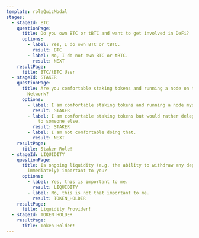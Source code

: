 ```yaml
---
template: roleQuizModal
stages:
  - stageId: BTC
    questionPage:
      title: Do you own BTC or tBTC and want to get involved in DeFi?
      options:
        - label: Yes, I do own BTC or tBTC.
          result: BTC
        - label: No, I do not own BTC or tBTC.
          result: NEXT
    resultPage:
      title: BTC/tBTC User
  - stageId: STAKER
    questionPage:
      title: Are you comfortable staking tokens and running a node on the Threshold
        Network?
      options:
        - label: I am comfortable staking tokens and running a node myself.
          result: STAKER
        - label: I am comfortable staking tokens but would rather delegate running a node
            to someone else.
          result: STAKER
        - label: I am not comfortable doing that.
          result: NEXT
    resultPage:
      title: Staker Role!
  - stageId: LIQUIDITY
    questionPage:
      title: Is ongoing liquidity (e.g. the ability to withdraw any deposited tokens
        immediately) important to you?
      options:
        - label: Yes, this is important to me.
          result: LIQUIDITY
        - label: No, this is not that important to me.
          result: TOKEN_HOLDER
    resultPage:
      title: Liquidity Provider!
  - stageId: TOKEN_HOLDER
    resultPage:
      title: Token Holder!
---
```

